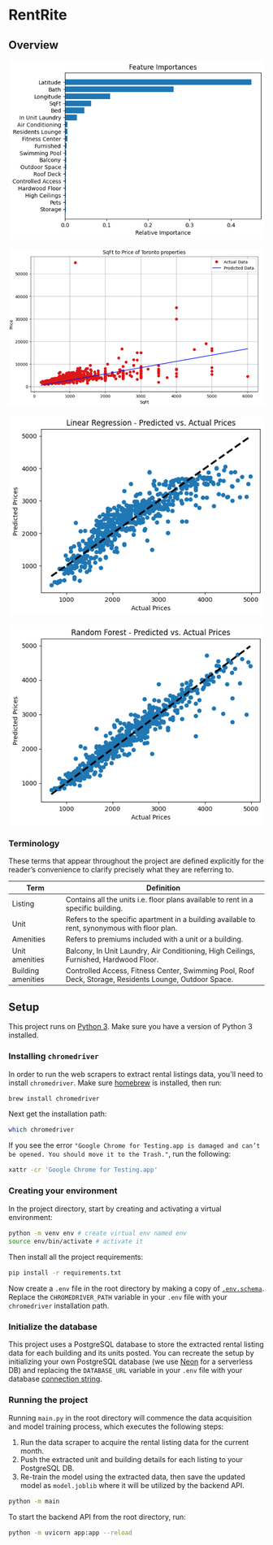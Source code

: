 # RentRite

## Overview

![](./images/feature_importances.png)

![](./images/price_to_sqft.png)

![](./images/linear_regression.png)

![](./images/random_forest.png)

### Terminology

These terms that appear throughout the project are defined explicitly for the reader’s convenience to clarify precisely what they are referring to.

| Term              | Definition                                                                                          |
|-------------------|-----------------------------------------------------------------------------------------------------|
| Listing           | Contains all the units i.e. floor plans available to rent in a specific building.                   |
| Unit              | Refers to the specific apartment in a building available to rent, synonymous with floor plan.        |
| Amenities         | Refers to premiums included with a unit or a building.                                              |
| Unit amenities    | Balcony, In Unit Laundry, Air Conditioning, High Ceilings, Furnished, Hardwood Floor.               |
| Building amenities| Controlled Access, Fitness Center, Swimming Pool, Roof Deck, Storage, Residents Lounge, Outdoor Space.|


## Setup

This project runs on [Python 3](https://www.python.org/downloads/). Make sure you have a version of Python 3 installed.

### Installing `chromedriver`

In order to run the web scrapers to extract rental listings data, you'll need to install `chromedriver`. Make sure [homebrew](https://brew.sh/) is installed, then run:

```bash
brew install chromedriver 
```

Next get the installation path:

```bash
which chromedriver
```

If you see the error `"Google Chrome for Testing.app is damaged and can’t be opened. You should move it to the Trash."`, run the following:

```bash
xattr -cr 'Google Chrome for Testing.app'
```

### Creating your environment

In the project directory, start by creating and activating a virtual environment:

```bash
python -m venv env # create virtual env named env
source env/bin/activate # activate it
```

Then install all the project requirements:

```bash
pip install -r requirements.txt
```

Now create a `.env` file in the root directory by making a copy of [`.env.schema`](./.env.schema). Replace the `CHROMEDRIVER_PATH` variable in your `.env` file with your `chromedriver` installation path.

### Initialize the database

This project uses a PostgreSQL database to store the extracted rental listing data for each building and its units posted. You can recreate the setup by initializing your own PostgreSQL database (we use [Neon](https://neon.tech/) for a serverless DB) and replacing the `DATABASE_URL` variable in your `.env` file with your database [connection string](https://neon.tech/docs/connect/connect-from-any-app).

### Running the project

Running `main.py` in the root directory will commence the data acquisition and model training process, which executes the following steps:
1. Run the data scraper to acquire the rental listing data for the current month.
2. Push the extracted unit and building details for each listing to your PostgreSQL DB.
3. Re-train the model using the extracted data, then save the updated model as `model.joblib` where it will be utilized by the backend API.

```bash
python -m main
```

To start the backend API from the root directory, run:

```bash
python -m uvicorn app:app --reload
```
